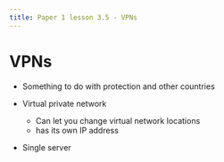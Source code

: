 ```yaml
---
title: Paper 1 lesson 3.5 - VPNs
---
```


# VPNs

* Something to do with protection and other countries

* Virtual private network
  * Can let you change virtual network locations
  * has its own IP address

* Single server